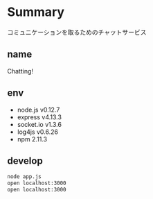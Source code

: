 # Summary
コミュニケーションを取るためのチャットサービス

## name
Chatting!

## env
* node.js v0.12.7
* express v4.13.3
* socket.io v1.3.6
* log4js v0.6.26
* npm 2.11.3

## develop

```.bash
node app.js
open localhost:3000
open localhost:3000
```
